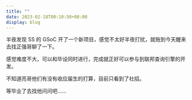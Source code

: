 ```yaml
---
title: ""
date: 2023-02-18T00:10:50+08:00
display: blog
---
```


半夜发现 SS 的 GSoC 开了一个新项目，感觉不太好半夜打扰，就拖到今天醒来去找正强哥聊了一下。

感觉难度不大，可以和毕设同时进行，完成就正好可以参与到联邦查询引擎的开发。

不知道亮哥他们有没有收应届生的打算，目前只看到了社招。

等毕业了去找他问问吧......
